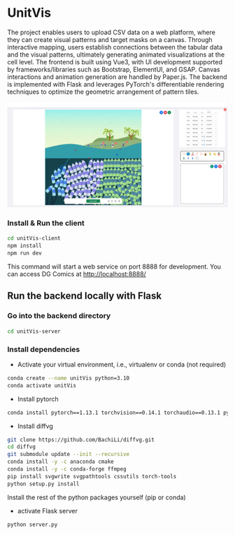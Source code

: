 # UnitVis

The project enables users to upload CSV data on a web platform, where they can create visual patterns and target masks on a canvas. Through interactive mapping, users establish connections between the tabular data and the visual patterns, ultimately generating animated visualizations at the cell level. The frontend is built using Vue3, with UI development supported by frameworks/libraries such as Bootstrap, ElementUI, and GSAP. Canvas interactions and animation generation are handled by Paper.js. The backend is implemented with Flask and leverages PyTorch's differentiable rendering techniques to optimize the geometric arrangement of pattern tiles.

![system overview](demo.png "System Overview")

### Install & Run the client
```bash
cd unitVis-client
npm install 
npm run dev
```

This command will start a web service on port 8888 for development. You can access DG Comics at [http://localhost:8888/](http://localhost:8888/)

## Run the backend locally with Flask

### Go into the backend directory
```bash
cd unitVis-server
```

### Install dependencies
- Activate your virtual environment, i.e., virtualenv or conda (not required)
```bash
conda create --name unitVis python=3.10
conda activate unitVis
```
- Install pytorch
```bash
conda install pytorch==1.13.1 torchvision==0.14.1 torchaudio==0.13.1 pytorch-cuda=11.6 -c pytorch -c nvidia
```

- Install diffvg
```bash
git clone https://github.com/BachiLi/diffvg.git
cd diffvg
git submodule update --init --recursive
conda install -y -c anaconda cmake
conda install -y -c conda-forge ffmpeg
pip install svgwrite svgpathtools cssutils torch-tools
python setup.py install
```
Install the rest of the python packages yourself (pip or conda)
- activate Flask server
```bash
python server.py
```
 

